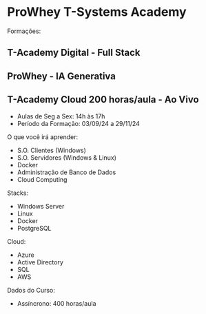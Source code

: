 # ProWhey T-Systems Academy
Formações: 
## T-Academy Digital - Full Stack

## ProWhey - IA Generativa

## T-Academy Cloud 200 horas/aula - Ao Vivo
- Aulas de Seg a Sex: 14h às 17h 
- Período da Formação: 03/09/24 a 29/11/24
  
O que você irá aprender:

- S.O. Clientes (Windows)
- S.O. Servidores (Windows & Linux)
- Docker
- Administração de Banco de Dados
- Cloud Computing

Stacks: 

- Windows Server
- Linux
- Docker
- PostgreSQL

Cloud: 
- Azure
- Active Directory
- SQL
- AWS

Dados do Curso:
- Assíncrono: 400 horas/aula

